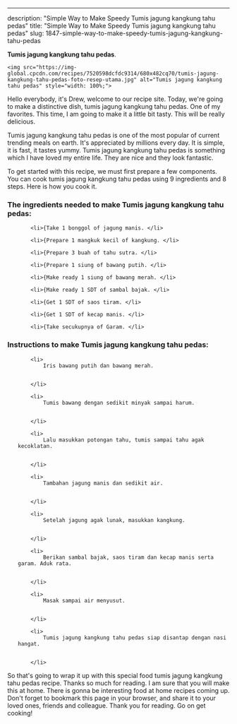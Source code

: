 ---
description: "Simple Way to Make Speedy Tumis jagung kangkung tahu pedas"
title: "Simple Way to Make Speedy Tumis jagung kangkung tahu pedas"
slug: 1847-simple-way-to-make-speedy-tumis-jagung-kangkung-tahu-pedas

<p>
	<strong>Tumis jagung kangkung tahu pedas</strong>. 
	
</p>
<p>
	
	<img src="https://img-global.cpcdn.com/recipes/7520598dcfdc9314/680x482cq70/tumis-jagung-kangkung-tahu-pedas-foto-resep-utama.jpg" alt="Tumis jagung kangkung tahu pedas" style="width: 100%;">
	
	
</p>
<p>
	Hello everybody, it's Drew, welcome to our recipe site. Today, we're going to make a distinctive dish, tumis jagung kangkung tahu pedas. One of my favorites. This time, I am going to make it a little bit tasty. This will be really delicious.
</p>
	
<p>
	
</p>
<p>
	Tumis jagung kangkung tahu pedas is one of the most popular of current trending meals on earth. It's appreciated by millions every day. It is simple, it is fast, it tastes yummy. Tumis jagung kangkung tahu pedas is something which I have loved my entire life. They are nice and they look fantastic.
</p>

<p>
To get started with this recipe, we must first prepare a few components. You can cook tumis jagung kangkung tahu pedas using 9 ingredients and 8 steps. Here is how you cook it.
</p>

<h3>The ingredients needed to make Tumis jagung kangkung tahu pedas:</h3>

<ol>
	
		<li>{Take 1 bonggol of jagung manis. </li>
	
		<li>{Prepare 1 mangkuk kecil of kangkung. </li>
	
		<li>{Prepare 3 buah of tahu sutra. </li>
	
		<li>{Prepare 1 siung of bawang putih. </li>
	
		<li>{Make ready 1 siung of bawang merah. </li>
	
		<li>{Make ready 1 SDT of sambal bajak. </li>
	
		<li>{Get 1 SDT of saos tiram. </li>
	
		<li>{Get 1 SDT of kecap manis. </li>
	
		<li>{Take secukupnya of Garam. </li>
	
</ol>
<p>
	
</p>

<h3>Instructions to make Tumis jagung kangkung tahu pedas:</h3>

<ol>
	
		<li>
			Iris bawang putih dan bawang merah.
			
			
		</li>
	
		<li>
			Tumis bawang dengan sedikit minyak sampai harum.
			
			
		</li>
	
		<li>
			Lalu masukkan potongan tahu, tumis sampai tahu agak kecoklatan.
			
			
		</li>
	
		<li>
			Tambahan jagung manis dan sedikit air.
			
			
		</li>
	
		<li>
			Setelah jagung agak lunak, masukkan kangkung.
			
			
		</li>
	
		<li>
			Berikan sambal bajak, saos tiram dan kecap manis serta garam. Aduk rata.
			
			
		</li>
	
		<li>
			Masak sampai air menyusut.
			
			
		</li>
	
		<li>
			Tumis jagung kangkung tahu pedas siap disantap dengan nasi hangat.
			
			
		</li>
	
</ol>

<p>
	
</p>

<p>
	So that's going to wrap it up with this special food tumis jagung kangkung tahu pedas recipe. Thanks so much for reading. I am sure that you will make this at home. There is gonna be interesting food at home recipes coming up. Don't forget to bookmark this page in your browser, and share it to your loved ones, friends and colleague. Thank you for reading. Go on get cooking!
</p>
